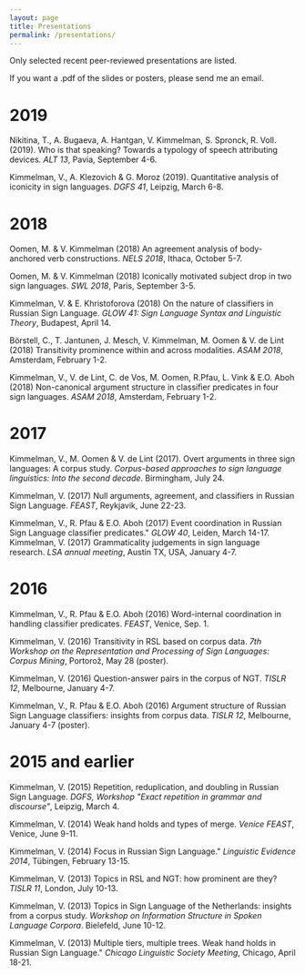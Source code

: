 ```yaml
---
layout: page
title: Presentations
permalink: /presentations/
---
```


Only selected recent peer-reviewed presentations are listed.

If you want a .pdf of the slides or posters, please send me an email. 

# 2019 

Nikitina, T., A. Bugaeva, A. Hantgan, V. Kimmelman, S. Spronck, R. Voll. (2019). Who is that speaking? Towards a typology of speech attributing devices. *ALT 13*, Pavia, September 4-6. 

Kimmelman, V., A. Klezovich & G. Moroz (2019). Quantitative analysis of iconicity in sign languages. *DGFS 41*, Leipzig, March 6-8. 

# 2018 

Oomen, M. & V. Kimmelman (2018) An agreement analysis of body-anchored verb constructions. *NELS 2018*, Ithaca, October 5-7. 

Oomen, M. & V. Kimmelman (2018) Iconically motivated subject drop in two sign languages. *SWL 2018*, Paris, September 3-5. 

Kimmelman, V. & E. Khristoforova (2018) On the nature of classifiers in Russian Sign Language. *GLOW 41: Sign Language Syntax and Linguistic Theory*, Budapest, April 14. 

Börstell, C., T. Jantunen, J. Mesch, V. Kimmelman, M. Oomen & V. de Lint (2018) Transitivity prominence within and across modalities. *ASAM 2018*, Amsterdam, February 1-2. 

Kimmelman, V., V. de Lint, C. de Vos, M. Oomen, R.Pfau, L. Vink & E.O. Aboh (2018) Non-canonical argument structure in classifier predicates in four sign languages. *ASAM 2018*, Amsterdam, February 1-2. 

# 2017

Kimmelman, V., M. Oomen & V. de Lint (2017). Overt arguments in three sign languages: A corpus study. *Corpus-based approaches to sign language linguistics: Into the second decade*. Birmingham, July 24. 

Kimmelman, V. (2017) Null arguments, agreement, and classifiers in Russian Sign Language. *FEAST*, Reykjavik, June 22-23. 

Kimmelman, V., R. Pfau & E.O. Aboh (2017) Event coordination in Russian Sign Language classifier predicates." *GLOW 40*, Leiden, March 14-17. Kimmelman, V. (2017) Grammaticality judgements in sign language research. *LSA annual meeting*, Austin TX, USA, January 4-7. 

# 2016

Kimmelman, V., R. Pfau & E.O. Aboh (2016) Word-internal coordination in handling classifier predicates. *FEAST*, Venice, Sep. 1.

Kimmelman, V. (2016) Transitivity in RSL based on corpus data. *7th Workshop on the Representation and Processing of Sign Languages: Corpus Mining*, Portorož, May 28 (poster). 

Kimmelman, V. (2016) Question-answer pairs in the corpus of NGT. *TISLR 12*, Melbourne, January 4-7. 

Kimmelman, V., R. Pfau & E.O. Aboh (2016) Argument structure of Russian Sign Language classifiers: insights from corpus data. *TISLR 12*, Melbourne, January 4-7 (poster). 

# 2015 and earlier

Kimmelman, V. (2015) Repetition, reduplication, and doubling in Russian Sign Language. *DGFS, Workshop "Exact repetition in grammar and discourse"*, Leipzig, March 4.

Kimmelman, V. (2014) Weak hand holds and types of merge. *Venice FEAST*, Venice, June 9-11. 

Kimmelman, V. (2014) Focus in Russian Sign Language." *Linguistic Evidence 2014*, Tübingen, February 13-15. 

Kimmelman, V. (2013) Topics in RSL and NGT: how prominent are they? *TISLR 11*,
London, July 10-13. 

Kimmelman, V. (2013) Topics in Sign Language of the Netherlands: insights from a corpus study. *Workshop on Information Structure in Spoken Language Corpora*. Bielefeld, June 10-12. 

Kimmelman, V. (2013) Multiple tiers, multiple trees. Weak hand holds in Russian Sign Language." *Chicago Linguistic Society Meeting*, Chicago, April 18-21.

